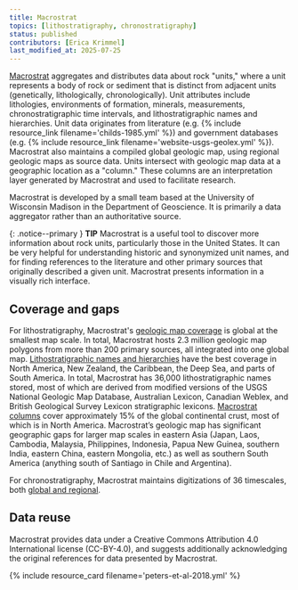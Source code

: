 ```yaml
---
title: Macrostrat
topics: [lithostratigraphy, chronostratigraphy]
status: published
contributors: [Erica Krimmel]
last_modified_at: 2025-07-25
---
```


[Macrostrat](https://macrostrat.org) aggregates and distributes data about rock "units," where a unit represents a body of rock or sediment that is distinct from adjacent units (genetically, lithologically, chronologically). Unit attributes include lithologies, environments of formation, minerals, measurements, chronostratigraphic time intervals, and lithostratigraphic names and hierarchies. Unit data originates from literature (e.g. {% include resource_link filename='childs-1985.yml' %}) and government databases (e.g. {% include resource_link filename='website-usgs-geolex.yml' %}). Macrostrat also maintains a compiled global geologic map, using regional geologic maps as source data. Units intersect with geologic map data at a geographic location as a "column." These columns are an interpretation layer generated by Macrostrat and used to facilitate research.

Macrostrat is developed by a small team based at the University of Wisconsin Madison in the Department of Geoscience. It is primarily a data aggregator rather than an authoritative source.

{: .notice--primary }
**TIP**
Macrostrat is a useful tool to discover more information about rock units, particularly those in the United States. It can be very helpful for understanding historic and synonymized unit names, and for finding references to the literature and other primary sources that originally described a given unit. Macrostrat presents information in a visually rich interface.

## Coverage and gaps

For lithostratigraphy, Macrostrat's [geologic map coverage](https://macrostrat.org/map) is global at the smallest map scale. In total, Macrostrat hosts 2.3 million geologic map polygons from more than 200 primary sources, all integrated into one global map. [Lithostratigraphic names and hierarchies](https://macrostrat.org/sift) have the best coverage in North America, New Zealand, the Caribbean, the Deep Sea, and parts of South America. In total, Macrostrat has 36,000 lithostratigraphic names stored, most of which are derived from modified versions of the USGS National Geologic Map Database, Australian Lexicon, Canadian Weblex, and British Geological Survey Lexicon stratigraphic lexicons. [Macrostrat columns](https://macrostrat.org/sift) cover approximately 15% of the global continental crust, most of which is in North America. Macrostrat’s geologic map has significant geographic gaps for larger map scales in eastern Asia (Japan, Laos, Cambodia, Malaysia, Philippines, Indonesia, Papua New Guinea, southern India, eastern China, eastern Mongolia, etc.) as well as southern South America (anything south of Santiago in Chile and Argentina).

For chronostratigraphy, Macrostrat maintains digitizations of 36 timescales, both [global and regional](https://macrostrat.org/api/defs/timescales?all).

## Data reuse

Macrostrat provides data under a Creative Commons Attribution 4.0 International license (CC-BY-4.0), and suggests additionally acknowledging the original references for data presented by Macrostrat. 

{% include resource_card filename='peters-et-al-2018.yml' %}
